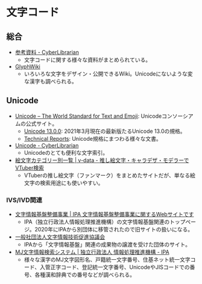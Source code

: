 # 文字コード
## 総合
- [参考資料 - CyberLibrarian](http://www.asahi-net.or.jp/~ax2s-kmtn/ref/index.html)
    - 文字コードに関する様々な資料がまとめられている。
- [GlyphWiki](https://glyphwiki.org/wiki/GlyphWiki:%E3%83%A1%E3%82%A4%E3%83%B3%E3%83%9A%E3%83%BC%E3%82%B8)
    - いろいろな文字をデザイン・公開できるWiki。Unicodeにないような変な漢字も調べられる。

## Unicode
- [Unicode – The World Standard for Text and Emoji](https://home.unicode.org/): Unicodeコンソーシアムの公式サイト。
    - [Unicode 13.0.0](http://www.unicode.org/versions/Unicode13.0.0/): 2021年3月現在の最新版たるUnicode 13.0の規格。
    - [Technical Reports](https://www.unicode.org/faq/specifications.html): Unicode規格にまつわる様々な文書。
- [Unicode - CyberLibrarian](http://www.asahi-net.or.jp/~ax2s-kmtn/ref/unicode/index.html)
    - Unicodeのとても便利な文字索引。
- [絵文字カテゴリー別一覧 | v-data - 推し絵文字・キャラデザ・モデラーでVTuber検索](https://v-data.info/ec)
    - VTuberの推し絵文字（ファンマーク）をまとめたサイトだが、単なる絵文字の検索用途にも使いやすい。

### IVS/IVD関連
- [文字情報基盤整備事業 | IPA 文字情報基盤整備事業に関するWebサイトです](https://mojikiban.ipa.go.jp/)
    - IPA（独立行政法人情報処理推進機構）の文字情報基盤関連のトップページ。2020年にIPAから別団体に移管されたので旧サイトの扱いになる。
- [一般社団法人文字情報技術促進協議会](https://moji.or.jp)
    - IPAから「文字情報基盤」関連の成果物の譲渡を受けた団体のサイト。
- [MJ文字情報検索システム | 独立行政法人 情報処理推進機構 - IPA](https://mojikiban.ipa.go.jp/search/home)
    - 様々な漢字のMJ文字図形名、戸籍統一文字番号、住基ネット統一文字コード、入管正字コード、登記統一文字番号、UnicodeやJISコードでの番号、各種漢和辞典での番号などが調べられる。
